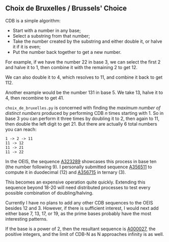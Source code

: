 ## Choix de Bruxelles / Brussels' Choice

CDB is a simple algorithm:

* Start with a number in any base;
* Select a substring from that number;
* Take the number created by the substring and either double it, or halve it if it is even;
* Put the number back together to get a new number.

For example, if we have the number 22 in base 3, we can select the first 2 and halve it to 1, then combine it with the remaining 2 to get 12.

We can also double it to 4, which resolves to 11, and combine it back to get 112.

Another example would be the number 131 in base 5. We take 13, halve it to 4, then recombine to get 41.

`choix_de_bruxelles.py` is concerned with finding the *maximum number of distinct numbers* produced by performing CDB *n* times starting with 1. So in base 3 you can perform it three times by doubling it to 2, then again to 11, then double the left digit to get 21. But there are actually 6 total numbers you can reach:

```
1 -> 2 -> 11
11 -> 12
11 -> 21
11 -> 22
```

In the OEIS, the sequence [A323289](https://oeis.org/A323289) showcases this process in base ten (the number following 9). I personally submitted sequence [A356511](https://oeis.org/A356511) to compute it in duodecimal (12) and [A356715](https://oeis.org/A356715) in ternary (3).

This becomes an expensive operation quite quickly. Extending this sequence beyond 18-20 will need distributed processes to test every possible combination of doubling/halving.

Currently I have no plans to add any other CDB sequences to the OEIS besides 12 and 3. However, if there is sufficient interest, I would next add either base 7, 13, 17, or 19, as the prime bases probably have the most interesting patterns.

If the base is a power of 2, then the resultant sequence is [A000027](https://oeis.org/A000027), the positive integers, and the limit of CDB-N as N approaches infinity is as well.